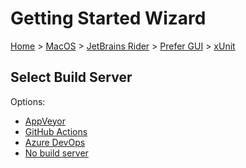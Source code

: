 <!--
GENERATED FILE - DO NOT EDIT
This file was generated by [MarkdownSnippets](https://github.com/SimonCropp/MarkdownSnippets).
Source File: /docs/mdsource/wiz/MacOS_Rider_Gui_xUnit.source.md
To change this file edit the source file and then run MarkdownSnippets.
-->

# Getting Started Wizard

[Home](/docs/wiz/readme.md) > [MacOS](MacOS.md) > [JetBrains Rider](MacOS_Rider.md) > [Prefer GUI](MacOS_Rider_Gui.md) > [xUnit](MacOS_Rider_Gui_xUnit.md)

## Select Build Server

Options:
 * [AppVeyor](MacOS_Rider_Gui_xUnit_AppVeyor.md)
 * [GitHub Actions](MacOS_Rider_Gui_xUnit_GitHubActions.md)
 * [Azure DevOps](MacOS_Rider_Gui_xUnit_AzureDevOps.md)
 * [No build server](MacOS_Rider_Gui_xUnit_None.md)
